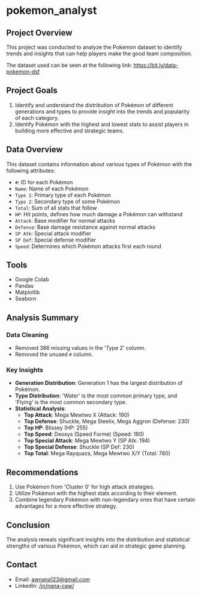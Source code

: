 # pokemon_analyst

## Project Overview
This project was conducted to analyze the Pokemon dataset to identify trends and insights that can help players make the good team composition.

The dataset used can be seen at the following link:
https://bit.ly/data-pokemon-dsf

## Project Goals
1. Identify and understand the distribution of Pokémon of different generations and types to provide insight into the trends and popularity of each category.
2. Identify Pokémon with the highest and lowest stats to assist players in building more effective and strategic teams.

## Data Overview
This dataset contains information about various types of Pokémon with the following attributes:
- `#`: ID for each Pokémon
- `Name`: Name of each Pokémon
- `Type 1`: Primary type of each Pokémon
- `Type 2`: Secondary type of some Pokémon
- `Total`: Sum of all stats that follow
- `HP`: Hit points, defines how much damage a Pokémon can withstand
- `Attack`: Base modifier for normal attacks
- `Defense`: Base damage resistance against normal attacks
- `SP Atk`: Special attack modifier
- `SP Def`: Special defense modifier
- `Speed`: Determines which Pokémon attacks first each round

## Tools
- Google Colab
- Pandas
- Matplotlib
- Seaborn

## Analysis Summary
### Data Cleaning
- Removed 386 missing values in the 'Type 2' column.
- Removed the unused `#` column.

### Key Insights
- **Generation Distribution**: Generation 1 has the largest distribution of Pokémon.
- **Type Distribution**: 'Water' is the most common primary type, and 'Flying' is the most common secondary type.
- **Statistical Analysis**:
  - **Top Attack**: Mega Mewtwo X (Attack: 190)
  - **Top Defense**: Shuckle, Mega Steelix, Mega Aggron (Defense: 230)
  - **Top HP**: Blissey (HP: 255)
  - **Top Speed**: Deoxys (Speed Forme) (Speed: 180)
  - **Top Special Attack**: Mega Mewtwo Y (SP Atk: 194)
  - **Top Special Defense**: Shuckle (SP Def: 230)
  - **Top Total**: Mega Rayquaza, Mega Mewtwo X/Y (Total: 780)
 
## Recommendations
1. Use Pokémon from 'Cluster 0' for high attack strategies.
2. Utilize Pokémon with the highest stats according to their element.
3. Combine legendary Pokémon with non-legendary ones that have certain advantages for a more effective strategy.

## Conclusion
The analysis reveals significant insights into the distribution and statistical strengths of various Pokémon, which can aid in strategic game planning.

## Contact
- Email: awnana123@gmail.com
- LinkedIn: [/in/nana-caw/](https://www.linkedin.com/in/nana-caw/)
